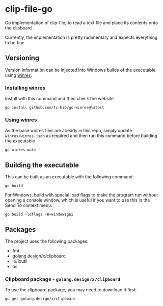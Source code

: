 # clip-file-go
Go implementation of clip-file, to read a text file and place its contents onto the clipboard

Currently, the implementation is pretty rudimentary and expects everything to be fine.

## Versioning
Version information can be injected into Windows builds of the executable using [winres](https://github.com/tc-hib/winres).

### Installing winres
Install with this command and then check the website
```
go install github.com/tc-hib/go-winres@latest
```

### Using winres
As the base winres files are already in this repo, simply update ```winres/winres.json``` as required and then run this command before building the executable
```
go-winres make
```

## Building the executable
This can be built as an executable with the following command:
```
go build
```

For Windows, build with special load flags to make the program run without opening a console window, which is useful if you want to use this in the Send To context menu:

```
go build -ldflags -H=windowsgui
```

## Packages
The project uses the following packages:
 * fmt
 * golang.design/x/clipboard
 * io/ioutil
 * os

### Clipboard package - ```golang.design/x/clipboard```
To use the clipboard package, you may need to download it first:
```
go get golang.design/x/clipboard
```